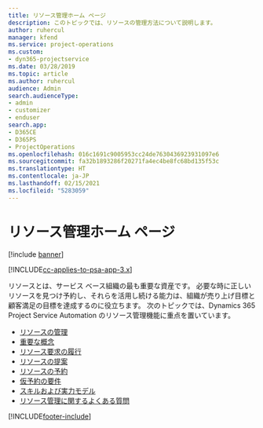 ```yaml
---
title: リソース管理ホーム ページ
description: このトピックでは、リソースの管理方法について説明します。
author: ruhercul
manager: kfend
ms.service: project-operations
ms.custom:
- dyn365-projectservice
ms.date: 03/28/2019
ms.topic: article
ms.author: ruhercul
audience: Admin
search.audienceType:
- admin
- customizer
- enduser
search.app:
- D365CE
- D365PS
- ProjectOperations
ms.openlocfilehash: 016c1691c9005953cc24de7630436923931097e6
ms.sourcegitcommit: fa32b1893286f20271fa4ec4be8fc68bd135f53c
ms.translationtype: HT
ms.contentlocale: ja-JP
ms.lasthandoff: 02/15/2021
ms.locfileid: "5283059"
---
```

# <a name="resource-management-home-page"></a>リソース管理ホーム ページ

[!include [banner](../includes/psa-now-project-operations.md)]

[!INCLUDE[cc-applies-to-psa-app-3.x](../includes/cc-applies-to-psa-app-3x.md)]

リソースとは、サービス ベース組織の最も重要な資産です。 必要な時に正しいリソースを見つけ予約し、それらを活用し続ける能力は、組織が売り上げ目標と顧客満足の目標を達成するのに役立ちます。 次のトピックでは、Dynamics 365 Project Service Automation のリソース管理機能に重点を置いています。

- [リソースの管理](manage-resources.md)
- [重要な概念](reports-key-concepts.md)
- [リソース要求の履行](resource-management-fulfill-requests.md)
- [リソースの提案](resource-management-propose-resources.md)
- [リソースの予約](resource-management-book-resources-scheduleboard.md)
- [仮予約の要件](resource-management-softbook-requirements.md)
- [スキルおよび実力モデル](resource-management-skills-proficiency.md)
- [リソース管理に関するよくある質問](resource-management-faq.md)


[!INCLUDE[footer-include](../includes/footer-banner.md)]